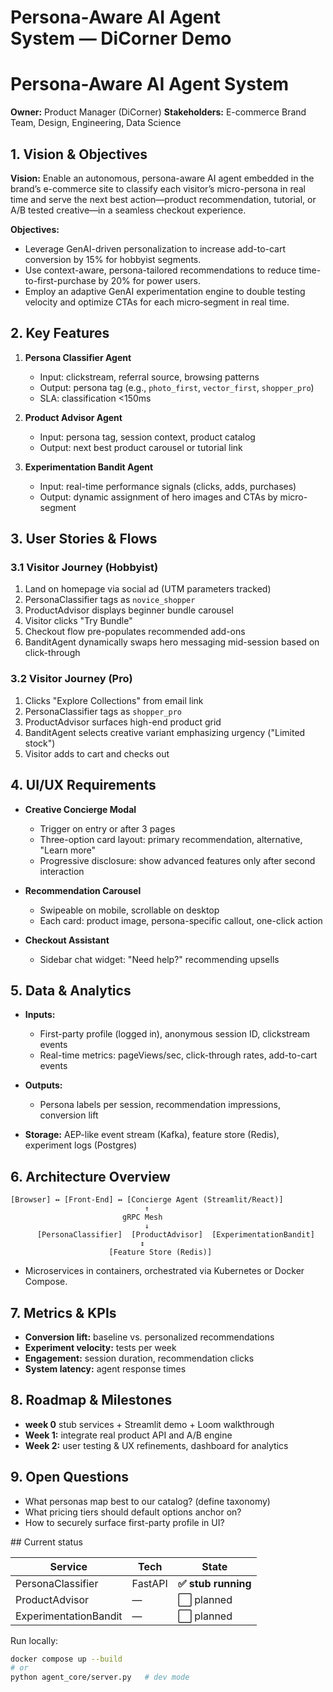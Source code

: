 # Persona‑Aware AI Agent System — DiCorner Demo


# Persona-Aware AI Agent System

**Owner:** Product Manager (DiCorner)
**Stakeholders:** E-commerce Brand Team, Design, Engineering, Data Science

## 1. Vision & Objectives

**Vision:** Enable an autonomous, persona-aware AI agent embedded in the brand’s e-commerce site to classify each visitor’s micro-persona in real time and serve the next best action—product recommendation, tutorial, or A/B tested creative—in a seamless checkout experience.

**Objectives:**

* Leverage GenAI-driven personalization to increase add-to-cart conversion by 15% for hobbyist segments.
* Use context-aware, persona-tailored recommendations to reduce time-to-first-purchase by 20% for power users.
* Employ an adaptive GenAI experimentation engine to double testing velocity and optimize CTAs for each micro‑segment in real time.

## 2. Key Features

1. **Persona Classifier Agent**

   * Input: clickstream, referral source, browsing patterns
   * Output: persona tag (e.g., `photo_first`, `vector_first`, `shopper_pro`)
   * SLA: classification <150ms
2. **Product Advisor Agent**

   * Input: persona tag, session context, product catalog
   * Output: next best product carousel or tutorial link
3. **Experimentation Bandit Agent**

   * Input: real-time performance signals (clicks, adds, purchases)
   * Output: dynamic assignment of hero images and CTAs by micro-segment

## 3. User Stories & Flows

### 3.1 Visitor Journey (Hobbyist)

1. Land on homepage via social ad (UTM parameters tracked)
2. PersonaClassifier tags as `novice_shopper`
3. ProductAdvisor displays beginner bundle carousel
4. Visitor clicks "Try Bundle"
5. Checkout flow pre-populates recommended add-ons
6. BanditAgent dynamically swaps hero messaging mid-session based on click-through

### 3.2 Visitor Journey (Pro)

1. Clicks "Explore Collections" from email link
2. PersonaClassifier tags as `shopper_pro`
3. ProductAdvisor surfaces high-end product grid
4. BanditAgent selects creative variant emphasizing urgency ("Limited stock")
5. Visitor adds to cart and checks out

## 4. UI/UX Requirements

* **Creative Concierge Modal**

  * Trigger on entry or after 3 pages
  * Three-option card layout: primary recommendation, alternative, "Learn more"
  * Progressive disclosure: show advanced features only after second interaction
* **Recommendation Carousel**

  * Swipeable on mobile, scrollable on desktop
  * Each card: product image, persona-specific callout, one-click action
* **Checkout Assistant**

  * Sidebar chat widget: "Need help?" recommending upsells

## 5. Data & Analytics

* **Inputs:**

  * First-party profile (logged in), anonymous session ID, clickstream events
  * Real-time metrics: pageViews/sec, click-through rates, add-to-cart events
* **Outputs:**

  * Persona labels per session, recommendation impressions, conversion lift
* **Storage:** AEP-like event stream (Kafka), feature store (Redis), experiment logs (Postgres)

## 6. Architecture Overview

```
[Browser] ↔ [Front-End] ↔ [Concierge Agent (Streamlit/React)]
                              ↑
                         gRPC Mesh
                              ↓
      [PersonaClassifier]  [ProductAdvisor]  [ExperimentationBandit]
                             ↕
                      [Feature Store (Redis)]
```

* Microservices in containers, orchestrated via Kubernetes or Docker Compose.

## 7. Metrics & KPIs

* **Conversion lift:** baseline vs. personalized recommendations
* **Experiment velocity:** tests per week
* **Engagement:** session duration, recommendation clicks
* **System latency:** agent response times

## 8. Roadmap & Milestones

* **week 0** stub services + Streamlit demo + Loom walkthrough
* **Week 1:** integrate real product API and A/B engine
* **Week 2:** user testing & UX refinements, dashboard for analytics

## 9. Open Questions

* What personas map best to our catalog? (define taxonomy)
* What pricing tiers should default options anchor on?
* How to securely surface first-party profile in UI?



## Current status

| Service | Tech | State |
|---------|------|-------|
| PersonaClassifier | FastAPI | **✅ stub running** |
| ProductAdvisor | — | ⬜ planned |
| ExperimentationBandit | — | ⬜ planned |

Run locally:

```bash
docker compose up --build
# or
python agent_core/server.py   # dev mode

